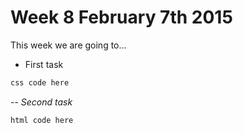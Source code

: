 # Week 8 February 7th 2015
This week we are going to...

- First task


 ```css
css code here
 ```

-- *Second task*

```html
html code here
```



